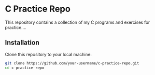 # C Practice Repo

This repository contains a collection of my C programs and exercises for practice....


## Installation

Clone this repository to your local machine:

```bash
git clone https://github.com/your-username/c-practice-repo.git
cd c-practice-repo